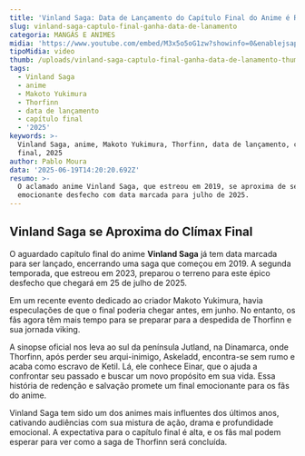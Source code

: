 ```yaml
---
title: 'Vinland Saga: Data de Lançamento do Capítulo Final do Anime é Revelada'
slug: vinland-saga-captulo-final-ganha-data-de-lanamento
categoria: MANGÁS E ANIMES
midia: 'https://www.youtube.com/embed/M3x5o5oG1zw?showinfo=0&enablejsapi=1'
tipoMidia: video
thumb: /uploads/vinland-saga-captulo-final-ganha-data-de-lanamento-thumb.png
tags:
  - Vinland Saga
  - anime
  - Makoto Yukimura
  - Thorfinn
  - data de lançamento
  - capítulo final
  - '2025'
keywords: >-
  Vinland Saga, anime, Makoto Yukimura, Thorfinn, data de lançamento, capítulo
  final, 2025
author: Pablo Moura
data: '2025-06-19T14:20:20.692Z'
resumo: >-
  O aclamado anime Vinland Saga, que estreou em 2019, se aproxima de seu
  emocionante desfecho com data marcada para julho de 2025.
---
```


## Vinland Saga se Aproxima do Clímax Final

O aguardado capítulo final do anime **Vinland Saga** já tem data marcada para ser lançado, encerrando uma saga que começou em 2019. A segunda temporada, que estreou em 2023, preparou o terreno para este épico desfecho que chegará em 25 de julho de 2025.

Em um recente evento dedicado ao criador Makoto Yukimura, havia especulações de que o final poderia chegar antes, em junho. No entanto, os fãs agora têm mais tempo para se preparar para a despedida de Thorfinn e sua jornada viking.

A sinopse oficial nos leva ao sul da península Jutland, na Dinamarca, onde Thorfinn, após perder seu arqui-inimigo, Askeladd, encontra-se sem rumo e acaba como escravo de Ketil. Lá, ele conhece Einar, que o ajuda a confrontar seu passado e buscar um novo propósito em sua vida. Essa história de redenção e salvação promete um final emocionante para os fãs do anime.

Vinland Saga tem sido um dos animes mais influentes dos últimos anos, cativando audiências com sua mistura de ação, drama e profundidade emocional. A expectativa para o capítulo final é alta, e os fãs mal podem esperar para ver como a saga de Thorfinn será concluída.
